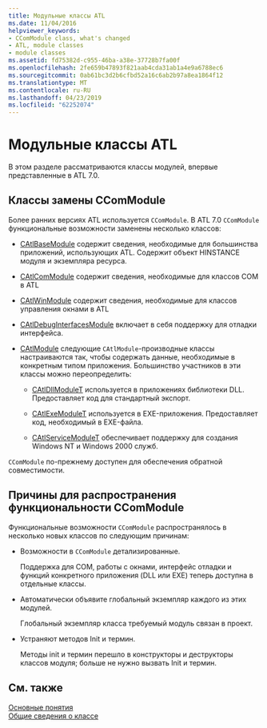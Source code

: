```yaml
---
title: Модульные классы ATL
ms.date: 11/04/2016
helpviewer_keywords:
- CComModule class, what's changed
- ATL, module classes
- module classes
ms.assetid: fd75382d-c955-46ba-a38e-37728b7fa00f
ms.openlocfilehash: 2fe659b47893f821aab4cda31ab1a4e9a6788ec6
ms.sourcegitcommit: 0ab61bc3d2b6cfbd52a16c6ab2b97a8ea1864f12
ms.translationtype: MT
ms.contentlocale: ru-RU
ms.lasthandoff: 04/23/2019
ms.locfileid: "62252074"
---
```

# <a name="atl-module-classes"></a>Модульные классы ATL

В этом разделе рассматриваются классы модулей, впервые представленные в ATL 7.0.

## <a name="ccommodule-replacement-classes"></a>Классы замены CComModule

Более ранних версиях ATL используется `CComModule`. В ATL 7.0 `CComModule` функциональные возможности заменены несколько классов:

- [CAtlBaseModule](../atl/reference/catlbasemodule-class.md) содержит сведения, необходимые для большинства приложений, использующих ATL. Содержит объект HINSTANCE модуля и экземпляра ресурса.

- [CAtlComModule](../atl/reference/catlcommodule-class.md) содержит сведения, необходимые для классов COM в ATL

- [CAtlWinModule](../atl/reference/catlwinmodule-class.md) содержит сведения, необходимые для классов управления окнами в ATL

- [CAtlDebugInterfacesModule](../atl/reference/catldebuginterfacesmodule-class.md) включает в себя поддержку для отладки интерфейса.

- [CAtlModule](../atl/reference/catlmodule-class.md) следующие `CAtlModule`-производные классы настраиваются так, чтобы содержать данные, необходимые в конкретным типом приложения. Большинство участников в эти классы можно переопределить:

   - [CAtlDllModuleT](../atl/reference/catldllmodulet-class.md) используется в приложениях библиотеки DLL. Предоставляет код для стандартный экспорт.

   - [CAtlExeModuleT](../atl/reference/catlexemodulet-class.md) используется в EXE-приложения. Предоставляет код, необходимый в EXE-файла.

   - [CAtlServiceModuleT](../atl/reference/catlservicemodulet-class.md) обеспечивает поддержку для создания Windows NT и Windows 2000 служб.

`CComModule` по-прежнему доступен для обеспечения обратной совместимости.

## <a name="reasons-for-distributing-ccommodule-functionality"></a>Причины для распространения функциональности CComModule

Функциональные возможности `CComModule` распространялось в несколько новых классов по следующим причинам:

- Возможности в `CComModule` детализированные.

   Поддержка для COM, работы с окнами, интерфейс отладки и функций конкретного приложения (DLL или EXE) теперь доступна в отдельные классы.

- Автоматически объявите глобальный экземпляр каждого из этих модулей.

   Глобальный экземпляр класса требуемый модуль связан в проект.

- Устраняют методов Init и термин.

   Методы init и термин перешло в конструкторы и деструкторы классов модуля; больше не нужно вызвать Init и термин.

## <a name="see-also"></a>См. также

[Основные понятия](../atl/active-template-library-atl-concepts.md)<br/>
[Общие сведения о классе](../atl/atl-class-overview.md)
